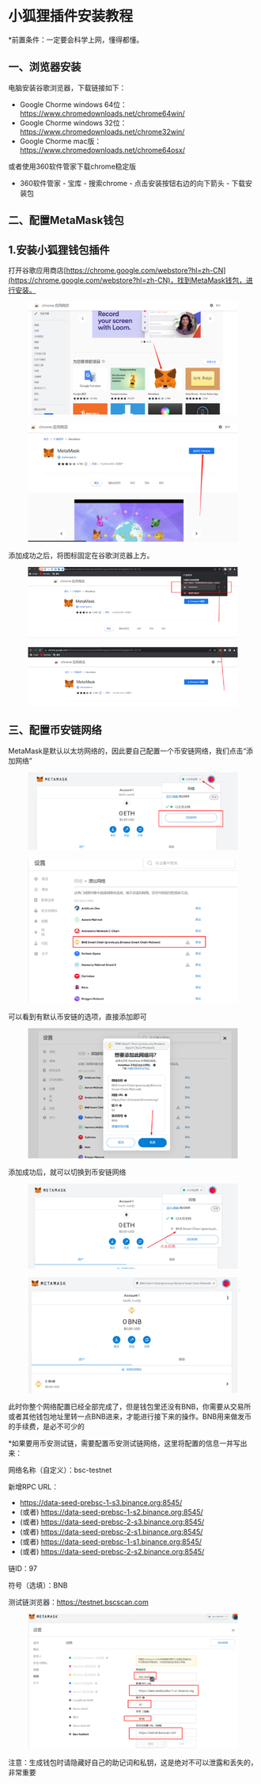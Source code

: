 # 小狐狸插件安装教程

\*前置条件：一定要会科学上网，懂得都懂。

## 一、浏览器安装

电脑安装谷歌浏览器，下载链接如下：

* Google Chorme windows 64位：https://www.chromedownloads.net/chrome64win/
* Google Chorme windows 32位：https://www.chromedownloads.net/chrome32win/
* Google Chorme mac版：https://www.chromedownloads.net/chrome64osx/

或者使用360软件管家下载chrome稳定版

* 360软件管家 - 宝库 - 搜索chrome - 点击安装按钮右边的向下箭头 - 下载安装包

## 二、配置MetaMask钱包

## **1.安装小狐狸钱包插件**

打开谷歌应用商店[https://chrome.google.com/webstore?hl=zh-CN](https://chrome.google.com/webstore?hl=zh-CN)，找到MetaMask钱包，进行安装。

<figure><img src="../.gitbook/assets/小狐狸（谷歌插件1）.png" alt=""><figcaption></figcaption></figure>

<figure><img src="../.gitbook/assets/小狐狸（谷歌插件2）.png" alt=""><figcaption></figcaption></figure>

添加成功之后，将图标固定在谷歌浏览器上方。

<figure><img src="../.gitbook/assets/小狐狸（谷歌插件3）.png" alt=""><figcaption></figcaption></figure>

<figure><img src="../.gitbook/assets/小狐狸（谷歌插件4）png.png" alt=""><figcaption></figcaption></figure>

## 三、配置币安链网络

MetaMask是默认以太坊网络的，因此要自己配置一个币安链网络，我们点击“添加网络”

<figure><img src="../.gitbook/assets/小狐狸钱包配置1.png" alt=""><figcaption></figcaption></figure>

<figure><img src="../.gitbook/assets/小狐狸钱包配置2.png" alt=""><figcaption></figcaption></figure>

可以看到有默认币安链的选项，直接添加即可

<figure><img src="../.gitbook/assets/小狐狸添加网络1.png" alt=""><figcaption></figcaption></figure>

添加成功后，就可以切换到币安链网络

<figure><img src="../.gitbook/assets/小狐狸切换网络1.png" alt=""><figcaption></figcaption></figure>

<figure><img src="../.gitbook/assets/小狐狸切换网络2.png" alt=""><figcaption></figcaption></figure>

此时你整个网络配置已经全部完成了，但是钱包里还没有BNB，你需要从交易所或者其他钱包地址里转一点BNB进来，才能进行接下来的操作。BNB用来做发币的手续费，是必不可少的



\*如果要用币安测试链，需要配置币安测试链网络，这里将配置的信息一并写出来：

&#x20;网络名称（自定义）：bsc-testnet

&#x20;新增RPC URL：

* https://data-seed-prebsc-1-s3.binance.org:8545/
* (或者) https://data-seed-prebsc-1-s2.binance.org:8545/
* (或者) https://data-seed-prebsc-2-s3.binance.org:8545/
* (或者) https://data-seed-prebsc-2-s1.binance.org:8545/
* (或者) https://data-seed-prebsc-1-s1.binance.org:8545/
* (或者) https://data-seed-prebsc-2-s2.binance.org:8545/

链ID：97

符号（选填）：BNB

测试链浏览器：https://testnet.bscscan.com

<figure><img src="../.gitbook/assets/小狐狸测试链配置1.png" alt=""><figcaption></figcaption></figure>

注意：生成钱包时请隐藏好自己的助记词和私钥，这是绝对不可以泄露和丢失的，非常重要

